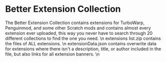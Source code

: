 # Better Extension Collection
The Better Extension Collection contains extensions for TurboWarp, Penguinmod, and some other Scratch mods and contains almost every extension ever uploaded, this way you never have to search through 20 different collections to find the one you need. \n
extensions list.zip contains the files of ALL extensions. \n
extensionData.json contains overwrite data for extensions where there isn't a description, title, or author included in the file, but also links for all extension banners. \n
